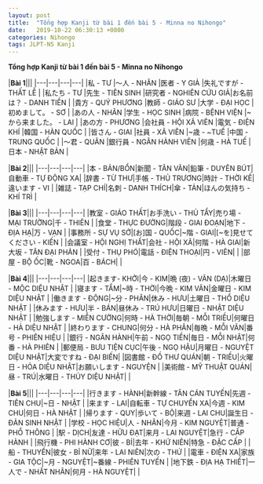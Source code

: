```yaml
---
layout: post
title:  "Tổng hợp Kanji từ bài 1 đến bài 5 - Minna no Nihongo"
date:   2019-10-22 06:30:13 +0800
categories: Nihongo
tags: JLPT-N5 Kanji
---
```


**Tổng hợp Kanji từ bài 1 đến bài 5 - Minna no Nihongo**

|**Bài 1**|||
|---|---|---|---|
|私 - TƯ               |〜人 - NHÂN            |医者 - Y GIẢ           |失礼ですが - THẤT LỄ     |
|私たち - TƯ             |先生 - TIÊN SINH       |研究者 - NGHIÊN CỨU GIẢ|お名前は？ - DANH TIỀN  | 
|貴方 - QUÝ PHƯƠNG      |教師 - GIÁO SƯ         |大学 - ĐẠI HỌC         |初めまして。 - SƠ         |
|あの人 - NHÂN           |学生 - HỌC SINH        |病院 - BỆNH VIỆN       |~から来ました。 - LAI     | 
|あの方 - PHƯƠNG         |会社員 - HỘI XÃ VIÊN   |電気 - ĐIỆN KHÍ        |韓国 - HÀN QUỐC        |
|皆さん - GIAI           |社員 - XÃ VIÊN         |~歳 - ~TUẾ            |中国 - TRUNG QUỐC       |
|〜君 - QUÂN            |銀行員 - NGÂN HÀNH VIÊN |何歳 - HÀ TUẾ          |日本 - NHẬT BẢN        |

|**Bài 2**|||
|---|---|---|---|
|本 - BẢN/BỔN|新聞 - TÂN VĂN|鉛筆 - DUYÊN BÚT|自動車 - TỰ ĐỘNG XA|
|辞書 - TỪ THƯ|手帳 - THỦ TRƯƠNG|時計 - THỜI KẾ|違います - VI     |
|雑誌 - TẠP CHÍ|名刺 - DANH THÍCH|傘 - TẢN|ほんの気持ち - KHÍ TRÌ  |

|**Bài 3**|||
|---|---|---|---|
|教室 - GIÁO THẤT|お手洗い - THỦ TẨY|売り場 - MẠI TRƯỜNG|千 - THIÊN          |
|食堂 - THỰC ĐƯỜNG|階段 - GIAI ĐOẠN|地下 - ĐỊA HẠ|万 - VẠN                 |
|事務所 - SỰ VỤ SỞ|[お]国 - QUỐC|~階 - GIAI|[~を]見せてください - KIẾN           |
|会議室 - HỘI NGHỊ THẤT|会社 - HỘI XÃ|何階 - HÀ GIAI|新大坂 - TÂN ĐẠI PHẢN  |
|受付 - THỤ PHÓ|電話 - ĐIỆN THOẠI|円 - VIÊN|                              |
|部屋 - BỘ ỐC|靴 - NGOA|百 - BÁCH|                                       |

|**Bài 4**|||
|---|---|---|---|
|起きます- KHỞI|今 - KIM|晩 (夜) - VÃN (DẠ)|木曜日 - MỘC DIỆU NHẬT                  |
|寝ます - TẨM|~時 - THỜI|今晩 - KIM VÃN|金曜日 - KIM DIỆU NHẬT                     |
|働きます - ĐỘNG|~分 - PHÂN|休み - HƯU|土曜日 - THỔ DIỆU NHẬT                       |
|休みます - HƯU|半 - BÁN|昼休み - TRÚ HƯU|日曜日 - NHẬT DIỆU NHẬT                   |
|勉強します - MIỄN CƯỜNG|何時 - HÀ THỜI|毎朝 - MỖI TRIỀU|何曜日 - HÀ DIỆU NHẬT       |
|終わります - CHUNG|何分 - HÀ PHÂN|毎晩 - MỖI VÃN|番号 - PHIÊN HIỆU                  |
|銀行 - NGÂN HÀNH|午前 - NGỌ TIỀN|毎日 - MỖI NHẬT|何番 - HÀ PHIÊN                 |
|郵便局 - BƯU TIỆN CỤC|午後 - NGỌ HẬU|月曜日 - NGUYỆT DIỆU NHẬT|大変ですね - ĐẠI BIẾN|
|図書館 - ĐỒ THƯ QUÁN|朝 - TRIỀU|火曜日 - HỎA DIỆU NHẬT|お願いします - NGUYỆN         |
|美術館 - MỸ THUẬT QUÁN|昼 - TRÚ|水曜日 - THỦY DIỆU NHẬT|                         |

|**Bài 5**|||
|---|---|---|---|
|行きます - HÀNH|新幹線 - TÂN CÁN TUYẾN|先週 - TIÊN CHU|~日 - NHẬT |
|来ます - LAI|自転車 - TỰ CHUYỂN XA|今週 - KIM CHU|何日 - HÀ NHẬT |
|帰ります - QUY|歩いて - BỘ|来週 - LAI CHU|誕生日 - ĐẢN SINH NHẬT   |
|学校 - HỌC HIỆU|人 - NHÂN|今月 - KIM NGUYỆT|普通 - PHỔ THÔNG   |
|駅 - DỊCH|友達 - HỮU ĐẠT|来月 - LAI NGUYỆT|急行 - CẤP HÀNH     |
|飛行機 - PHI HÀNH CƠ|彼 - BỈ|去年 - KHỨ NIÊN|特急 - ĐẶC CẤP     |
|船 - THUYỀN|彼女 - BỈ NỮ|来年 - LAI NIÊN|次の - THỨ             |
|電車 - ĐIỆN XA|家族 - GIA TỘC|~月 - NGUYỆT|~番線 - PHIÊN TUYẾN |
|地下鉄 - ĐỊA HẠ THIẾT|一人で - NHẤT NHÂN|何月 - HÀ NGUYỆT|      |
